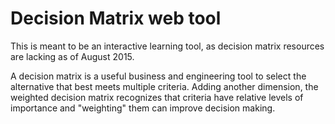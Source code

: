 # Decision Matrix web tool

This is meant to be an interactive learning tool, as decision matrix resources are lacking as of August 2015.

A decision matrix is a useful business and engineering tool to select the alternative that best meets multiple criteria. Adding another dimension, the weighted decision matrix recognizes that criteria have relative levels of importance and "weighting" them can improve decision making.